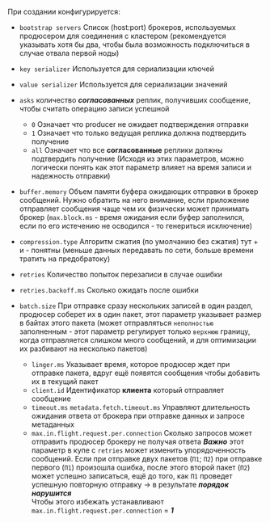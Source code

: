 При создании конфигурируется:
- `bootstrap servers` Список (host:port) брокеров, используемых продюсером для соединения с кластером (рекомендуется указывать хотя бы два, чтобы была возможность подключиться в случае отвала первой ноды)
- `key serializer` Используется для сериализации ключей 
- `value serializer` Используется для сериализации значений

- `asks` количество ***согласованных*** реплик, получивших сообщение, чтобы считать операцию записи успешной
	- `0` Означает что producer не ожидает подтверждения отправки
	- `1` Означает что только ведущая реплика должна подтвердить получение
	- `all` Означает что все **согласованные** реплики должны подтвердить получение
	 (Исходя из этих параметров, можно логически понять как этот параметр влияет на время записи и надежность отправки)
- `buffer.memory` Объем памяти буфера ожидающих отправки в брокер сообщений. Нужно обратить на него внимание, если приложение отправляет сообщения чаще чем их физически может принимать брокер (`max.block.ms` - время ожидания если буфер заполнился, если по его истечению не осводился - то генериться исключение)
- `compression.type` Алгоритм сжатия (по умолчанию без сжатия) тут + и - понятны (меньше данных передавать по сети, больше времени тратить на предобратоку)
- `retries` Количество попыток перезаписи в случае ошибки
- `retries.backoff.ms` Сколько ожидать после ошибки
- `batch.size` При отправке сразу нескольких записей в один раздел, продюсер соберет их в один пакет, этот параметр указывает размер в байтах этого пакета
  (может отправляться `неполностью` заполненным - этот параметр регулирует только `верхнюю` границу, когда отправляется слишком много сообщений, и для оптимизации их разбивают на несколько пакетов)
  - `linger.ms` Указывает время, которое продюсер ждет при отправке пакета, вдруг ещё появятся сообщения чтобы добавить их в текущий пакет
  - `client.id` Идентификатор **клиента** который отправляет сообщение
  - `timeout.ms` `metadata.fetch.timeout.ms` Управляют длительность ожидания ответа от брокера при отправке данных и запросе метаданных 
  - `max.in.flight.request.per.connection` Сколько запросов может отправить продюсер брокеру не получая ответа 
	  ***Важно*** этот параметр в купе с `retries` может изменить упорядоченность сообщений. Если при отправке двух пакетов (`П1`; `П2`) при отправке первого (`П1`) произошла ошибка, после этого второй пакет (`П2`) может успешно записаться, ещё до того, как `П1` проведет успешную повторную отправку -> в результате ***порядок нарушится***   
	  Чтобы этого избежать устанавливают `max.in.flight.request.per.connection` = ***1***
	  